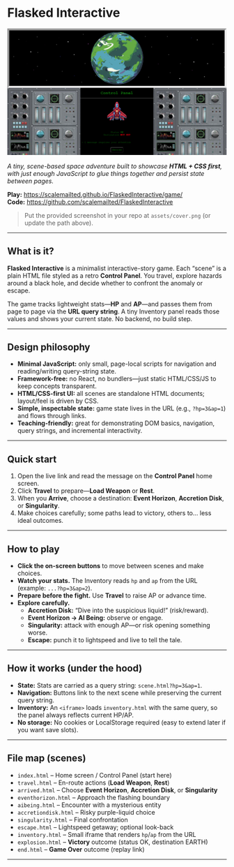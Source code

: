 # Flasked Interactive

![Flasked Interactive – screenshot](https://github.com/scalemailted/FlaskedInteractive/blob/main/docs/flasked_interctive.png)

*A tiny, scene-based space adventure built to showcase **HTML + CSS first**, with just enough JavaScript to glue things together and persist state between pages.*

**Play:** https://scalemailted.github.io/FlaskedInteractive/game/  
**Code:** https://github.com/scalemailted/FlaskedInteractive

> Put the provided screenshot in your repo at `assets/cover.png` (or update the path above).

---

## What is it?

**Flasked Interactive** is a minimalist interactive-story game. Each “scene” is a plain HTML file styled as a retro **Control Panel**. You travel, explore hazards around a black hole, and decide whether to confront the anomaly or escape.

The game tracks lightweight stats—**HP** and **AP**—and passes them from page to page via the **URL query string**. A tiny Inventory panel reads those values and shows your current state. No backend, no build step.

---

## Design philosophy

- **Minimal JavaScript:** only small, page-local scripts for navigation and reading/writing query-string state.
- **Framework-free:** no React, no bundlers—just static HTML/CSS/JS to keep concepts transparent.
- **HTML/CSS-first UI:** all scenes are standalone HTML documents; layout/feel is driven by CSS.
- **Simple, inspectable state:** game state lives in the URL (e.g., `?hp=3&ap=1`) and flows through links.
- **Teaching-friendly:** great for demonstrating DOM basics, navigation, query strings, and incremental interactivity.

---

## Quick start

1. Open the live link and read the message on the **Control Panel** home screen.
2. Click **Travel** to prepare—**Load Weapon** or **Rest**.
3. When you **Arrive**, choose a destination: **Event Horizon**, **Accretion Disk**, or **Singularity**.
4. Make choices carefully; some paths lead to victory, others to… less ideal outcomes.

---

## How to play

- **Click the on-screen buttons** to move between scenes and make choices.  
- **Watch your stats.** The Inventory reads `hp` and `ap` from the URL (example: `...?hp=3&ap=2`).  
- **Prepare before the fight.** Use **Travel** to raise AP or advance time.  
- **Explore carefully.**
  - **Accretion Disk:** “Dive into the suspicious liquid!” (risk/reward).
  - **Event Horizon → AI Being:** observe or engage.
  - **Singularity:** attack with enough AP—or risk opening something worse.
  - **Escape:** punch it to lightspeed and live to tell the tale.

---

## How it works (under the hood)

- **State:** Stats are carried as a query string: `scene.html?hp=3&ap=1`.
- **Navigation:** Buttons link to the next scene while preserving the current query string.
- **Inventory:** An `<iframe>` loads `inventory.html` with the same query, so the panel always reflects current HP/AP.
- **No storage:** No cookies or LocalStorage required (easy to extend later if you want save slots).

---

## File map (scenes)

- `index.html` – Home screen / Control Panel (start here)  
- `travel.html` – En-route actions (**Load Weapon**, **Rest**)  
- `arrived.html` – Choose **Event Horizon**, **Accretion Disk**, or **Singularity**  
- `eventhorizon.html` – Approach the flashing boundary  
- `aibeing.html` – Encounter with a mysterious entity  
- `accretiondisk.html` – Risky purple-liquid choice  
- `singularity.html` – Final confrontation  
- `escape.html` – Lightspeed getaway; optional look-back  
- `inventory.html` – Small iframe that renders `hp`/`ap` from the URL  
- `explosion.html` – **Victory** outcome (status OK, destination EARTH)  
- `end.html` – **Game Over** outcome (replay link)

---


